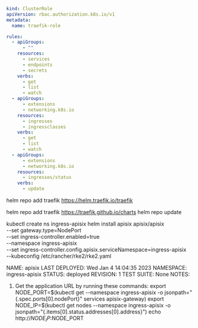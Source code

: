 ```yaml
kind: ClusterRole
apiVersion: rbac.authorization.k8s.io/v1
metadata:
  name: traefik-role

rules:
  - apiGroups:
      - ""
    resources:
      - services
      - endpoints
      - secrets
    verbs:
      - get
      - list
      - watch
  - apiGroups:
      - extensions
      - networking.k8s.io
    resources:
      - ingresses
      - ingressclasses
    verbs:
      - get
      - list
      - watch
  - apiGroups:
      - extensions
      - networking.k8s.io
    resources:
      - ingresses/status
    verbs:
      - update
```

helm repo add traefik https://helm.traefik.io/traefik

helm repo add traefik https://traefik.github.io/charts
helm repo update


kubectl create ns ingress-apisix
helm install apisix apisix/apisix \
  --set gateway.type=NodePort \
  --set ingress-controller.enabled=true \
  --namespace ingress-apisix \
  --set ingress-controller.config.apisix.serviceNamespace=ingress-apisix \
  --kubeconfig /etc/rancher/rke2/rke2.yaml


NAME: apisix
LAST DEPLOYED: Wed Jan  4 14:04:35 2023
NAMESPACE: ingress-apisix
STATUS: deployed
REVISION: 1
TEST SUITE: None
NOTES:
1. Get the application URL by running these commands:
  export NODE_PORT=$(kubectl get --namespace ingress-apisix -o jsonpath="{.spec.ports[0].nodePort}" services apisix-gateway)
  export NODE_IP=$(kubectl get nodes --namespace ingress-apisix -o jsonpath="{.items[0].status.addresses[0].address}")
  echo http://$NODE_IP:$NODE_PORT
